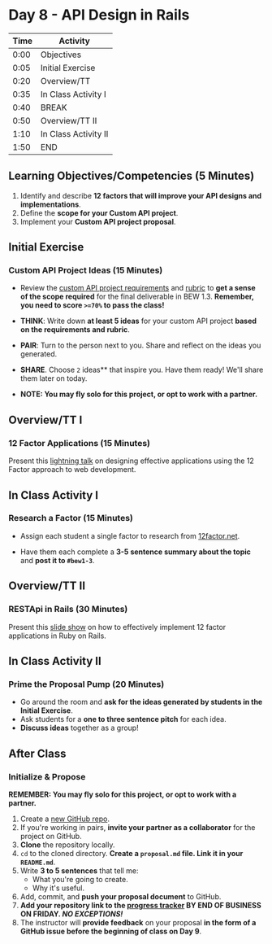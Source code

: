 # Day 8 - API Design in Rails

| Time | Activity             |
| ---- | -------------------- |
| 0:00 | Objectives           |
| 0:05 | Initial Exercise     |
| 0:20 | Overview/TT          |
| 0:35 | In Class Activity I  |
| 0:40 | BREAK                |
| 0:50 | Overview/TT II       |
| 1:10 | In Class Activity II |
| 1:50 | END                  |

## Learning Objectives/Competencies (5 Minutes)

1. Identify and describe **12 factors that will improve your API designs and implementations**.
1. Define the **scope for your Custom API project**.
1. Implement your **Custom API project proposal**.

## Initial Exercise

### Custom API Project Ideas (15 Minutes)

- Review the [custom API project requirements](Projects/custom-api-requirements.md) and [rubric](Projects/custom-api-rubric.md) to **get a sense of the scope required** for the final deliverable in BEW 1.3. **Remember, you need to score `>=70%` to pass the class!**

- **THINK**: Write down **at least 5 ideas** for your custom API project **based on the requirements and rubric**.

- **PAIR**: Turn to the person next to you. Share and reflect on the ideas you generated.

- **SHARE**. Choose `2` ideas** that inspire you. Have them ready! We'll share them later on today.

- **NOTE: You may fly solo for this project, or opt to work with a partner.**

## Overview/TT I

### 12 Factor Applications (15 Minutes)

Present this [lightning talk](12factor-lightning.pdf) on designing effective applications using the 12 Factor approach to web development.

## In Class Activity I

### Research a Factor (15 Minutes)

- Assign each student a single factor to research from [12factor.net](https://12factor.net).

- Have them each complete a **3-5 sentence summary about the topic** and **post it to `#bew1-3`**.

## Overview/TT II

### RESTApi in Rails (30 Minutes)

Present this [slide show](https://rubygarage.github.io/slides/api) on how to effectively implement 12 factor applications in Ruby on Rails.

## In Class Activity II

### Prime the Proposal Pump (20 Minutes)

- Go around the room and **ask for the ideas generated by students in the Initial Exercise**.
- Ask students for a **one to three sentence pitch** for each idea.
- **Discuss ideas** together as a group!

## After Class

### Initialize & Propose

**REMEMBER: You may fly solo for this project, or opt to work with a partner.**

1. Create a [new GitHub repo](https://github.com/new).
1. If you're working in pairs, **invite your partner as a collaborator** for the project on GitHub.
1. **Clone** the repository locally.
1. `cd` to the cloned directory. **Create a `proposal.md` file. Link it in your `README.md`**.
1. Write **3 to 5 sentences** that tell me:
    - What you're going to create.
    - Why it's useful.
1. Add, commit, and **push your proposal document** to GitHub.
1. **Add your repository link to the [progress tracker](https://make.sc/trackbew1.3) BY END OF BUSINESS ON FRIDAY. _NO EXCEPTIONS!_**
1. The instructor will **provide feedback** on your proposal **in the form of a GitHub issue before the beginning of class on Day 9**.
